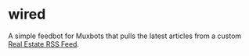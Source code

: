 # wired

A simple feedbot for Muxbots that pulls the latest articles from a custom [Real Estate RSS Feed](http://fetchrss.com/rss/5ad9edad8a93f84f0c8b4567892005963.xml).
